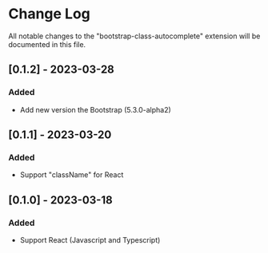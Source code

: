 # Change Log

All notable changes to the "bootstrap-class-autocomplete" extension will be documented in this file.

## [0.1.2] - 2023-03-28

### Added

- Add new version the Bootstrap (5.3.0-alpha2)

## [0.1.1] - 2023-03-20

### Added

- Support "className" for React

## [0.1.0] - 2023-03-18

### Added

- Support React (Javascript and Typescript)